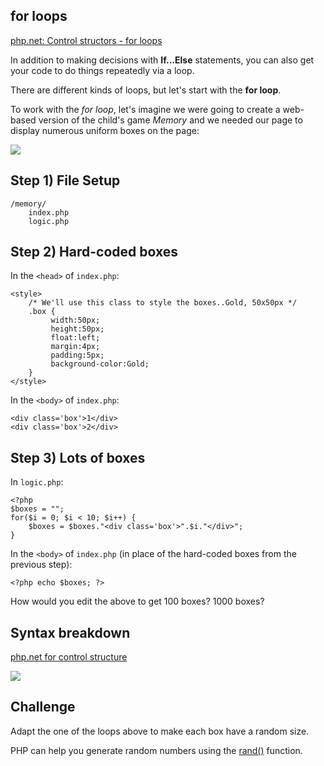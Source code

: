 ## for loops
[php.net: Control structors - for loops](http://php.net/manual/en/control-structures.for.php)

In addition to making decisions with __If...Else__ statements, you can also get your code to do things repeatedly via a loop.

There are different kinds of loops, but let's start with the __for loop__. 

To work with the *for loop*, let's imagine we were going to create a web-based version of the child's game *Memory* and we needed our page to display numerous uniform boxes on the page:

<img src='http://thewc.co.s3.amazonaws.com/challenges/php-memory-game.png'>

## Step 1) File Setup

	/memory/
		index.php
		logic.php
	

## Step 2) Hard-coded boxes

In the `<head>` of `index.php`:

	<style>
		/* We'll use this class to style the boxes..Gold, 50x50px */
		.box {
			 width:50px;
			 height:50px;
			 float:left;
			 margin:4px;
			 padding:5px;
			 background-color:Gold;
		}
	</style>

In the `<body>` of `index.php`:

	<div class='box'>1</div>
	<div class='box'>2</div>


## Step 3) Lots of boxes

In `logic.php`:

	<?php 
	$boxes = "";
	for($i = 0; $i < 10; $i++) {
	    $boxes = $boxes."<div class='box'>".$i."</div>";
	}


In the `<body>` of `index.php` (in place of the hard-coded boxes from the previous step):

	<?php echo $boxes; ?>

How would you edit the above to get 100 boxes? 1000 boxes?


## Syntax breakdown

[php.net for control structure](http://us3.php.net/manual/en/control-structures.for.php)

<img src='http://thewc.co.s3.amazonaws.com/challenges/php-for-loop-breakdown.png'>





## Challenge
 
Adapt the one of the loops above to make each box have a random size.

PHP can help you generate random numbers using the [rand()](http://php.net/manual/en/function.rand.php) function.

